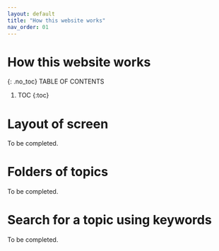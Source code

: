 ```yaml
---
layout: default
title: "How this website works"
nav_order: 01
---
```

# How this website works
 {: .no_toc}
TABLE OF CONTENTS 
1. TOC
{:toc}  

# Layout of screen  
To be completed.  
  

# Folders of topics
To be completed.  
  

# Search for a topic using keywords
To be completed.  
  

